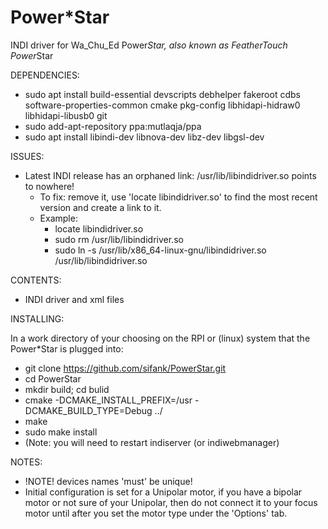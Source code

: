# Power*Star
INDI driver for Wa_Chu_Ed Power*Star, also known as FeatherTouch Power*Star

DEPENDENCIES:
- sudo apt install build-essential devscripts debhelper fakeroot cdbs software-properties-common cmake pkg-config libhidapi-hidraw0 libhidapi-libusb0 git 
- sudo add-apt-repository ppa:mutlaqja/ppa 
- sudo apt install libindi-dev libnova-dev libz-dev libgsl-dev

ISSUES:
- Latest INDI release has an orphaned link:  /usr/lib/libindidriver.so points to nowhere!
  - To fix: remove it, use 'locate libindidriver.so' to find the most recent version and create a link to it.
  - Example: 
    - locate libindidriver.so 
    - sudo rm /usr/lib/libindidriver.so
    - sudo ln -s /usr/lib/x86_64-linux-gnu/libindidriver.so   /usr/lib/libindidriver.so

CONTENTS:
- INDI driver and xml files

INSTALLING:

In a work directory of your choosing on the RPI 
or (linux) system that the Power*Star is plugged into:

- git clone https://github.com/sifank/PowerStar.git
- cd PowerStar
- mkdir build; cd bulid
- cmake -DCMAKE_INSTALL_PREFIX=/usr -DCMAKE_BUILD_TYPE=Debug ../
- make
- sudo make install
- (Note: you will need to restart indiserver (or indiwebmanager)

NOTES:

- !NOTE! devices names 'must' be unique!
- Initial configuration is set for a Unipolar motor, if you have a bipolar motor or not sure of your Unipolar, then do not connect it to your focus motor until after you set the motor type under the 'Options' tab.


